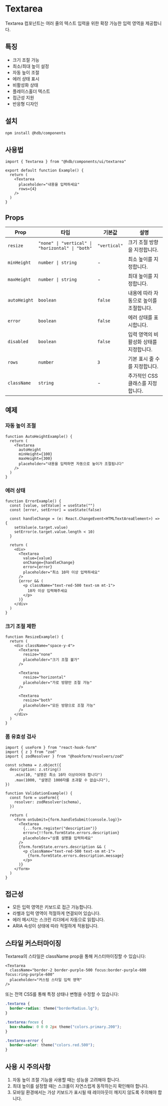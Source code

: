 # Textarea

Textarea 컴포넌트는 여러 줄의 텍스트 입력을 위한 확장 가능한 입력 영역을 제공합니다.

## 특징

- 크기 조절 가능
- 최소/최대 높이 설정
- 자동 높이 조절
- 에러 상태 표시
- 비활성화 상태
- 플레이스홀더 텍스트
- 접근성 지원
- 반응형 디자인

## 설치

```bash
npm install @hdb/components
```

## 사용법

```tsx
import { Textarea } from "@hdb/components/ui/textarea"

export default function Example() {
  return (
    <Textarea
      placeholder="내용을 입력하세요"
      rows={4}
    />
  )
}
```

## Props

| Prop | 타입 | 기본값 | 설명 |
|------|------|--------|------|
| `resize` | `"none" \| "vertical" \| "horizontal" \| "both"` | `"vertical"` | 크기 조절 방향을 지정합니다. |
| `minHeight` | `number \| string` | - | 최소 높이를 지정합니다. |
| `maxHeight` | `number \| string` | - | 최대 높이를 지정합니다. |
| `autoHeight` | `boolean` | `false` | 내용에 따라 자동으로 높이를 조절합니다. |
| `error` | `boolean` | `false` | 에러 상태를 표시합니다. |
| `disabled` | `boolean` | `false` | 입력 영역의 비활성화 상태를 지정합니다. |
| `rows` | `number` | `3` | 기본 표시 줄 수를 지정합니다. |
| `className` | `string` | - | 추가적인 CSS 클래스를 지정합니다. |

## 예제

### 자동 높이 조절

```tsx
function AutoHeightExample() {
  return (
    <Textarea
      autoHeight
      minHeight={100}
      maxHeight={300}
      placeholder="내용을 입력하면 자동으로 높이가 조절됩니다"
    />
  )
}
```

### 에러 상태

```tsx
function ErrorExample() {
  const [value, setValue] = useState("")
  const [error, setError] = useState(false)
  
  const handleChange = (e: React.ChangeEvent<HTMLTextAreaElement>) => {
    setValue(e.target.value)
    setError(e.target.value.length < 10)
  }
  
  return (
    <div>
      <Textarea
        value={value}
        onChange={handleChange}
        error={error}
        placeholder="최소 10자 이상 입력하세요"
      />
      {error && (
        <p className="text-red-500 text-sm mt-1">
          10자 이상 입력해주세요
        </p>
      )}
    </div>
  )
}
```

### 크기 조절 제한

```tsx
function ResizeExample() {
  return (
    <div className="space-y-4">
      <Textarea
        resize="none"
        placeholder="크기 조절 불가"
      />
      
      <Textarea
        resize="horizontal"
        placeholder="가로 방향만 조절 가능"
      />
      
      <Textarea
        resize="both"
        placeholder="모든 방향으로 조절 가능"
      />
    </div>
  )
}
```

### 폼 유효성 검사

```tsx
import { useForm } from "react-hook-form"
import { z } from "zod"
import { zodResolver } from "@hookform/resolvers/zod"

const schema = z.object({
  description: z.string()
    .min(10, "설명은 최소 10자 이상이어야 합니다")
    .max(1000, "설명은 1000자를 초과할 수 없습니다"),
})

function ValidationExample() {
  const form = useForm({
    resolver: zodResolver(schema),
  })
  
  return (
    <form onSubmit={form.handleSubmit(console.log)}>
      <Textarea
        {...form.register("description")}
        error={!!form.formState.errors.description}
        placeholder="상품 설명을 입력하세요"
      />
      {form.formState.errors.description && (
        <p className="text-red-500 text-sm mt-1">
          {form.formState.errors.description.message}
        </p>
      )}
    </form>
  )
}
```

## 접근성

- 모든 입력 영역은 키보드로 접근 가능합니다.
- 라벨과 입력 영역이 적절하게 연결되어 있습니다.
- 에러 메시지는 스크린 리더에서 자동으로 읽힙니다.
- ARIA 속성이 상태에 따라 적절하게 적용됩니다.

## 스타일 커스터마이징

Textarea의 스타일은 className prop을 통해 커스터마이징할 수 있습니다:

```tsx
<Textarea
  className="border-2 border-purple-500 focus:border-purple-600 focus:ring-purple-600"
  placeholder="커스텀 스타일 입력 영역"
/>
```

또는 전역 CSS를 통해 특정 상태나 변형을 수정할 수 있습니다:

```css
.textarea {
  border-radius: theme("borderRadius.lg");
}

.textarea:focus {
  box-shadow: 0 0 0 2px theme("colors.primary.200");
}

.textarea-error {
  border-color: theme("colors.red.500");
}
```

## 사용 시 주의사항

1. 자동 높이 조절 기능을 사용할 때는 성능을 고려해야 합니다.
2. 최대 높이를 설정할 때는 스크롤이 자연스럽게 동작하는지 확인해야 합니다.
3. 모바일 환경에서는 가상 키보드가 표시될 때 레이아웃이 깨지지 않도록 주의해야 합니다.